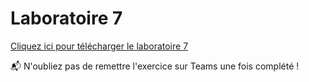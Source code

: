 # Laboratoire 7

[Cliquez ici pour télécharger le laboratoire 7](../../static/files/420905_lab7.zip)

📬 N'oubliez pas de remettre l'exercice sur Teams une fois complété !